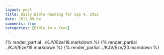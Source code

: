 ```yaml
---
layout: post
title: Daily Bible Reading for Sep 4, 2012
date: 2012-09-04
comments: true
categories: [Bible in a Year]
---
```

{% render_partial ../KJV/Eze/18.markdown %}
{% render_partial ../KJV/Eze/19.markdown %}
{% render_partial ../KJV/Eze/20.markdown %}
